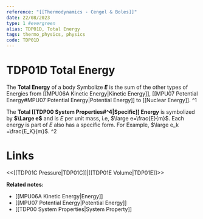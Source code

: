 ```yaml
---
reference: "[[Thermodynamics - Cengel & Boles]]"
date: 22/08/2023
type: 1 #evergreen
alias: TDP01D, Total Energy
tags: thermo_physics, physics
code: TDP01D
---
```

# TDP01D Total Energy

The **Total Energy** of a body Symbolize **$E$** is the sum of the other types of Energies from [[MPU06A Kinetic Energy|Kinetic Energy]], [[MPU07 Potential Energy#MPU07 Potential Energy|Potential Energy]] to [[Nuclear Energy]]. ^1

The **Total [[TDP00 System Properties#^4|Specific]] Energy** is symbolized by **$\Large e$** and is $E$ per unit mass, i.e, $\large e=\frac{E}{m}$. Each energy is part of $E$ also has a specific form. For Example, $\large e_k =\frac{E_K}{m}$. ^2

# Links
<<[[TDP01C Pressure|TDP01C]]|[[TDP01E Volume|TDP01E]]>>

**Related notes:**
- [[MPU06A Kinetic Energy|Energy]] 
- [[MPU07 Potential Energy|Potential Energy]]
- [[TDP00 System Properties|System Property]]